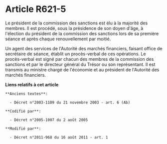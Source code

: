 # Article R621-5

Le président de la commission des sanctions est élu à la majorité des membres. Il est procédé, sous la présidence de son
doyen d'âge, à l'élection du président de la commission des sanctions lors de sa première séance et après chaque
renouvellement par moitié. 

Un agent des services de l'Autorité des marchés financiers, faisant office de secrétaire de séance, établit un procès-verbal
de ces opérations. Le procès-verbal est signé par chacun des membres de la commission des sanctions et par le  directeur
général du Trésor ou son représentant. Il est transmis au ministre chargé de l'économie et au président de l'Autorité des
marchés financiers.

**Liens relatifs à cet article**

	**Anciens textes**:

	  - Décret n°2003-1109 du 21 novembre 2003 - art. 6 (Ab)

	**Codifié par**:

	  - Décret n°2005-1007 du 2 août 2005

	**Modifié par**:

	  - Décret n°2011-968 du 16 août 2011 - art. 1
